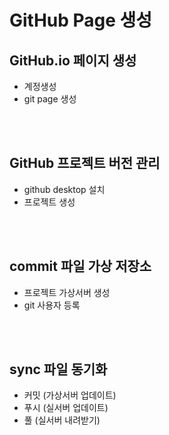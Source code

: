 # GitHub Page 생성

## GitHub.io 페이지 생성

- 계정생성
- git page 생성

<br>
<br>

## GitHub 프로젝트 버전 관리

- github desktop 설치
- 프로젝트 생성

<br>
<br>

## commit 파일 가상 저장소

- 프로젝트 가상서버 생성
- git 사용자 등록

<br>
<br>

## sync 파일 동기화

- 커밋 (가상서버 업데이트)
- 푸시 (실서버 업데이트)
- 풀 (실서버 내려받기)

<br>
<br>